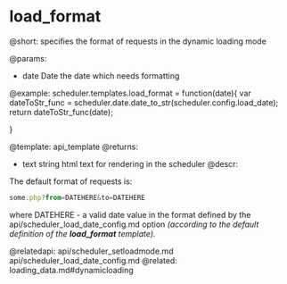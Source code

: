 load_format
=============
@short: specifies the format of requests in the dynamic loading mode
	

@params:
- date	Date	the date which needs formatting

@example:
scheduler.templates.load_format = function(date){
	var dateToStr_func = scheduler.date.date_to_str(scheduler.config.load_date);
    return  dateToStr_func(date);
    
}

@template:	api_template
@returns:
- text    string     html text for rendering in the scheduler
@descr:

The default format of  requests is:

~~~js
some.php?from=DATEHERE&to=DATEHERE
~~~

where DATEHERE - a valid date value in the format defined by the api/scheduler_load_date_config.md option *(according to the default definition of the **load_format** template).*

@relatedapi:
	api/scheduler_setloadmode.md
    api/scheduler_load_date_config.md
@related:
	loading_data.md#dynamicloading